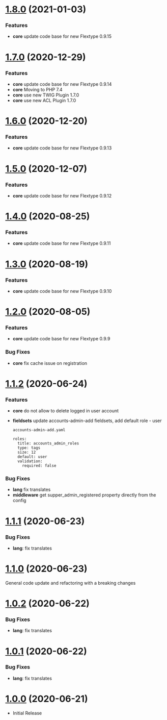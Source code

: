 <a name="1.8.0"></a>
# [1.8.0](https://github.com/flextype-plugins/accounts-admin) (2021-01-03)

### Features

* **core** update code base for new Flextype 0.9.15

<a name="1.7.0"></a>
# [1.7.0](https://github.com/flextype-plugins/accounts-admin) (2020-12-29)

### Features

* **core** update code base for new Flextype 0.9.14
* **core** Moving to PHP 7.4
* **core** use new TWIG Plugin 1.7.0
* **core** use new ACL Plugin 1.7.0

<a name="1.6.0"></a>
# [1.6.0](https://github.com/flextype-plugins/accounts-admin) (2020-12-20)

### Features

* **core** update code base for new Flextype 0.9.13

<a name="1.5.0"></a>
# [1.5.0](https://github.com/flextype-plugins/accounts-admin) (2020-12-07)

### Features

* **core** update code base for new Flextype 0.9.12

<a name="1.4.0"></a>
# [1.4.0](https://github.com/flextype-plugins/accounts-admin) (2020-08-25)

### Features

* **core** update code base for new Flextype 0.9.11

<a name="1.3.0"></a>
# [1.3.0](https://github.com/flextype-plugins/accounts-admin) (2020-08-19)

### Features

* **core** update code base for new Flextype 0.9.10

<a name="1.2.0"></a>
# [1.2.0](https://github.com/flextype-plugins/accounts-admin) (2020-08-05)

### Features

* **core** update code base for new Flextype 0.9.9

### Bug Fixes

* **core** fix cache issue on registration

<a name="1.1.2"></a>
# [1.1.2](https://github.com/flextype-plugins/accounts-admin) (2020-06-24)

### Features

* **core** do not allow to delete logged in user account
* **fieldsets** update accounts-admin-add fieldsets, add default role - user

    `accounts-admin-add.yaml`

    ```
    roles:
      title: accounts_admin_roles
      type: tags
      size: 12
      default: user
      validation:
        required: false
    ```

### Bug Fixes

* **lang** fix translates
* **middleware** get supper_admin_registered property directly from the config

<a name="1.1.1"></a>
# [1.1.1](https://github.com/flextype-plugins/accounts-admin) (2020-06-23)

### Bug Fixes
* **lang**: fix translates

<a name="1.1.0"></a>
# [1.1.0](https://github.com/flextype-plugins/accounts-admin) (2020-06-23)

General code update and refactoring with a breaking changes

<a name="1.0.2"></a>
# [1.0.2](https://github.com/flextype-plugins/accounts-admin) (2020-06-22)

### Bug Fixes

* **lang**: fix translates

<a name="1.0.1"></a>
# [1.0.1](https://github.com/flextype-plugins/accounts-admin) (2020-06-22)

### Bug Fixes

* **lang**: fix translates

<a name="1.0.0"></a>
# [1.0.0](https://github.com/flextype-plugins/accounts-admin) (2020-06-21)
* Initial Release
